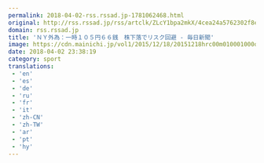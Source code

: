 ```yaml
---
permalink: 2018-04-02-rss.rssad.jp-1781062468.html
original: http://rss.rssad.jp/rss/artclk/ZLcY1bpa2mkX/4cea24a5762302f8ebc3d7aaa6bcea68?ul=0yIiLrxaIi6copoZgw1YrtMOpzYX3ojXoU9.wNE.NWkDeauSxNppiNamFJk1bymnjjeWzgLjjUFQhbeLk8iu6qV65sKm
domain: rss.rssad.jp
title: 'ＮＹ外為：一時１０５円６６銭　株下落でリスク回避 - 毎日新聞'
image: https://cdn.mainichi.jp/vol1/2015/12/18/20151218hrc00m010001000q/9.jpg?2
date: 2018-04-02 23:38:19
category: sport
translations: 
 - 'en'
 - 'es'
 - 'de'
 - 'ru'
 - 'fr'
 - 'it'
 - 'zh-CN'
 - 'zh-TW'
 - 'ar'
 - 'pt'
 - 'hy'
---
```


